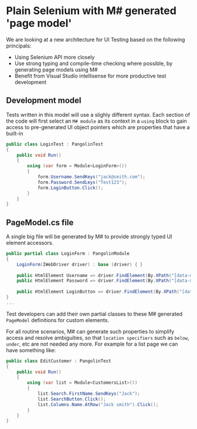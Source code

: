 # Plain Selenium with M# generated 'page model'

We are looking at a new architecture for UI Testing based on the following principals:

- Using Selenium API more closely
- Use strong typing and compile-time checking where possible, by generating page models using M#
- Benefit from Visual Studio intellisense for more productive test development

## Development model
Tests written in this model will use a slighly different syntax.
Each section of the code will first select an `M# module` as its context in a `using` block to gain access to pre-generated UI object pointers which are properties that have a built-in 

```csharp
public class LoginTest : PangolinTest
{
    public void Run()
    {
        using (var form = Module<LoginForm>())
        {
            form.Username.SendKeys("jack@smith.com");
            form.Password.SendLeys("Test123");
            form.LoginButton.Click();
        }
    }
}
```

## PageModel.cs file

A single big file will be generated by M# to provide strongly typed UI element accessors.

```csharp
public partial class LoginForm : PangolinModule
{
    LoginForm(IWebDriver driver) : base (driver) { }
    
    public HtmlElement Username => driver.FindElement(By.XPath("[data-module='LoginForm'] [name='Username']");
    public HtmlElement Password => driver.FindElement(By.XPath("[data-module='LoginForm'] [name='Password']");
    
    public HtmlElement LoginButton => driver.FindElement(By.XPath("[data-module='LoginForm'] input[type=submit][name='Login']");
}
...
```

Test developers can add their own partial classes to these M# generated `PageModel` definitions for custom elements.

For all routine scenarios, M# can generate such properties to simplify access and resolve ambiguities, so that `location specifiers` such as `below`, `under`, etc are not needed any more. For example for a list page we can have something like:


```csharp
public class EditCustomer : PangolinTest
{
    public void Run()
    {
        using (var list = Module<CustomersList>())
        {
            list.Search.FirstName.SendKeys("Jack");
            list.SearchButton.Click();
            list.Columns.Name.AtRow("Jack smith").Click();
        }
    }
}
```
